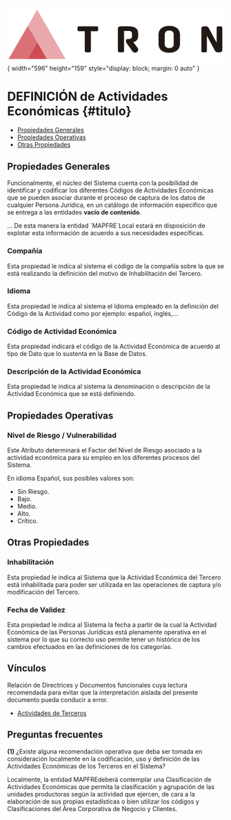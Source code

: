 ![Imagen LOGO](./00-Imagen/logo-TRON.png){ width="596" height="159" style="display: block; margin: 0 auto" }

# DEFINICIÓN de Actividades Económicas {#titulo}

- [Propiedades Generales](#propiedades-generales)
- [Propiedades Operativas](#propiedades-operativas)
- [Otras Propiedades](#otras-propiedades)

## Propiedades Generales

Funcionalmente, el núcleo del Sistema cuenta con la posibilidad de identificar y codificar los diferentes Códigos de Actividades Económicas que se pueden asociar durante el proceso de captura de los datos de cualquier Persona Jurídica, en un catálogo de información específico que se entrega a las entidades **vacío de contenido**. 

... De esta manera la entidad ´MAPFRE`Local estará en disposición de explotar esta información de acuerdo a sus necesidades específicas.

### **Compañía**

Esta propiedad le indica al sistema el código de la compañía sobre la que se está realizando la definición del motivo de Inhabilitación del Tercero.

### **Idioma**

Esta propiedad le indica al sistema el Idioma empleado en la definición del Código de la Actividad como por ejemplo: español, inglés,...

### **Código de Actividad Económica**

Esta propiedad indicará el código de la Actividad Económica de acuerdo al tipo de Dato que lo sustenta en la Base de Datos.

### **Descripción de la Actividad Económica**

Esta propiedad le indica al sistema la denominación o descripción de la Actividad Económica que se está definiendo. 

## Propiedades Operativas

### **Nivel de Riesgo / Vulnerabilidad**

Este Atributo determinará el Factor del Nivel de Riesgo asociado a la actividad económica para su empleo en los diferentes procesos del Sistema.

En idioma Español, sus posibles valores son:

- Sin Riesgo.
- Bajo.
- Medio.
- Alto. 
- Crítico.

## Otras Propiedades

### **Inhabilitación**

Esta propiedad le indica al Sistema que la Actividad Económica del Tercero está inhabilitada para poder ser utilizada en las operaciones de captura y/o modificación del Tercero.

### **Fecha de Validez**

Esta propiedad le indica al Sistema la fecha a partir de la cual la Actividad Económica de las Personas Jurídicas está plenamente operativa en el sistema por lo que su correcto uso permite tener un histórico de los cambios efectuados en las definiciones de los categorías.

## Vínculos

Relación de Directrices y Documentos funcionales cuya lectura recomendada para evitar que la interpretación aislada del presente documento pueda conducir a error.

- [Actividades de Terceros](./DEFINICION-de-Actividad.md#titulo)

## Preguntas frecuentes

**(1)** ¿Existe alguna recomendación operativa que deba ser tomada en consideración localmente en la codificación, uso y definición de las Actividades Económicas de los Terceros en el Sistema?

Localmente, la entidad MAPFREdeberá contemplar una Clasificación de Actividades Económicas que permita la clasificación y agrupación de las unidades productoras según la actividad que ejercen, de cara a la elaboración de sus propias estadísticas o bien utilizar los códigos y Clasificaciones del Área Corporativa de Negocio y Clientes.

[Tabla TRON: DF_TPD_NWT_XX_AVD_ECM]:<>